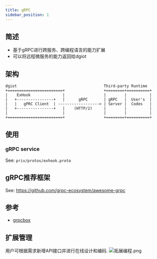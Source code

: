 ```yaml
---
title: gRPC
sidebar_position: 1
---
```


## 简述

- 基于gRPC进行跨服务、跨编程语言的能力扩展
- 可以将远程微服务的能力返回给dgiot

## 架构

```
dgiot                                      Third-party Runtime
+========================+                 +========+==========+
|    ExHook              |                 |        |          |
|   +----------------+   |      gRPC       | gRPC   |  User's  |
|   |   gPRC Client  | ------------------> | Server |  Codes   |
|   +----------------+   |    (HTTP/2)     |        |          |
|                        |                 |        |          |
+========================+                 +========+==========+
```

## 使用

### gRPC service

See: `priv/protos/exhook.proto`

## gRPC推荐框架

See: https://github.com/grpc-ecosystem/awesome-grpc

## 参考

- [grpcbox](https://github.com/tsloughter/grpcbox)

## 扩展管理
用户可根据需求新增API接口并进行在线设计和编码.
![拓展编程.png](http://dgiot-1253666439.cos.ap-shanghai-fsi.myqcloud.com/shuwa_tech/zh/product/dgiot/function/exproto/%E6%8B%93%E5%B1%95%E7%BC%96%E7%A8%8B.png)
